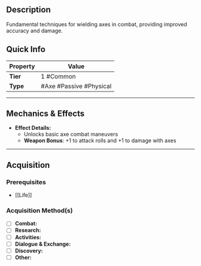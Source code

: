 ## Description
Fundamental techniques for wielding axes in combat, providing improved accuracy and damage.

## Quick Info
| Property | Value                            |
| -------- | -------------------------------- |
| **Tier** | 1 #Common                        |
| **Type** | #Axe #Passive #Physical      |

---

## Mechanics & Effects
- **Effect Details:**
    - Unlocks basic axe combat maneuvers
    - **Weapon Bonus**: +1 to attack rolls and +1 to damage with axes

---

## Acquisition
### Prerequisites
- [[Life]]

### Acquisition Method(s)
- [ ] **Combat:** 
- [ ] **Research:** 
- [ ] **Activities:** 
- [ ] **Dialogue & Exchange:** 
- [ ] **Discovery:** 
- [ ] **Other:**
